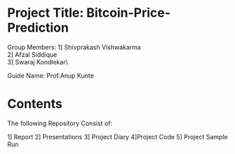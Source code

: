  # Project Title: Bitcoin-Price-Prediction

Group Members: 1] Shivprakash Vishwakarma\
               2] Afzal Siddique\
               3] Swaraj Kondlekar\
               
 

Guide Name: Prof.Anup Kunte

# Contents

The following Repository Consist of:


1] Report
2] Presentations
3] Project Diary
4]Project Code
5] Project Sample Run
